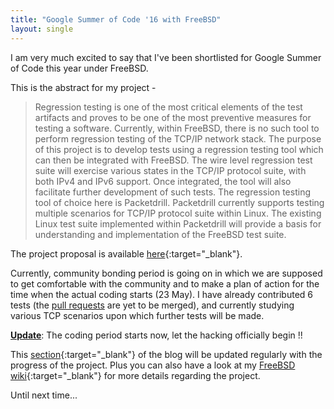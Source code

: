 ```yaml
---
title: "Google Summer of Code '16 with FreeBSD"
layout: single
---
```


I am very much excited to say that I've been shortlisted for Google Summer of Code this year under FreeBSD.

This is the abstract for my project -

>Regression testing is one of the most critical elements of the test artifacts and proves to be one of the most preventive measures for testing a software. Currently, within FreeBSD, there is no such tool to perform regression testing of the TCP/IP network stack. The purpose of this project is to develop tests using a regression testing tool which can then be integrated with FreeBSD. The wire level regression test suite will exercise various states in the TCP/IP protocol suite, with both IPv4 and IPv6 support. Once integrated, the tool will also facilitate further development of such tests. The regression testing tool of choice here is Packetdrill. Packetdrill currently supports testing multiple scenarios for TCP/IP protocol suite within Linux. The existing Linux test suite implemented within Packetdrill will provide a basis for understanding and implementation of the FreeBSD test suite.

The project proposal is available [here](/assets/tmp/GSoC16ProjectProposal.pdf){:target="_blank"}.

Currently, community bonding period is going on in which we are supposed to get comfortable with the community and to make a plan of action for the time when the actual coding starts (23 May). I have already contributed 6 tests (the <a href="https://github.com/hirenp/packetdrill/pulls" target="_blank">pull requests</a> are yet to be merged), and currently studying various TCP scenarios upon which further tests will be made.

**<u>Update</u>**: The coding period starts now, let the hacking officially begin !!

This [section](http://shivrai.github.io/gsoc/){:target="_blank"} of the blog will be updated regularly with the progress of the project. Plus you can also have a look at my [FreeBSD wiki](https://wiki.freebsd.org/SummerOfCode2016/TCP-IP-RegressionTestSuite){:target="_blank"} for more details regarding the project.

Until next time...
